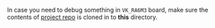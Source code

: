 In case you need to debug something in `VK_RA6M3` board, make sure the contents of
[project repo](https://github.com/Vekatech/VK_RA6M3) is cloned in to **this** directory.
